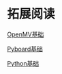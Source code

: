 # 拓展阅读

[OpenMV基础](https://book.openmv.cc/)

[Pyboard基础](http://old.tpyboard.com/support/tpyboardv10x)

[Python基础](https://www.runoob.com/python/python-tutorial.html)